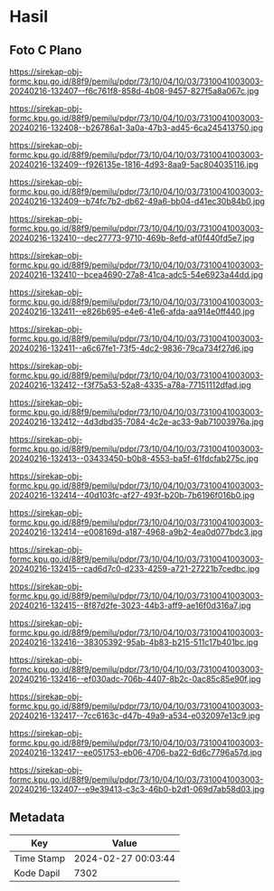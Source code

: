 # Hasil

## Foto C Plano

https://sirekap-obj-formc.kpu.go.id/88f9/pemilu/pdpr/73/10/04/10/03/7310041003003-20240216-132407--f6c761f8-858d-4b08-9457-827f5a8a067c.jpg

https://sirekap-obj-formc.kpu.go.id/88f9/pemilu/pdpr/73/10/04/10/03/7310041003003-20240216-132408--b26786a1-3a0a-47b3-ad45-6ca245413750.jpg

https://sirekap-obj-formc.kpu.go.id/88f9/pemilu/pdpr/73/10/04/10/03/7310041003003-20240216-132409--f926135e-1816-4d93-8aa9-5ac804035116.jpg

https://sirekap-obj-formc.kpu.go.id/88f9/pemilu/pdpr/73/10/04/10/03/7310041003003-20240216-132409--b74fc7b2-db62-49a6-bb04-d41ec30b84b0.jpg

https://sirekap-obj-formc.kpu.go.id/88f9/pemilu/pdpr/73/10/04/10/03/7310041003003-20240216-132410--dec27773-9710-469b-8efd-af0f440fd5e7.jpg

https://sirekap-obj-formc.kpu.go.id/88f9/pemilu/pdpr/73/10/04/10/03/7310041003003-20240216-132410--bcea4690-27a8-41ca-adc5-54e6923a44dd.jpg

https://sirekap-obj-formc.kpu.go.id/88f9/pemilu/pdpr/73/10/04/10/03/7310041003003-20240216-132411--e826b695-e4e6-41e6-afda-aa914e0ff440.jpg

https://sirekap-obj-formc.kpu.go.id/88f9/pemilu/pdpr/73/10/04/10/03/7310041003003-20240216-132411--a6c67fe1-73f5-4dc2-9836-79ca734f27d6.jpg

https://sirekap-obj-formc.kpu.go.id/88f9/pemilu/pdpr/73/10/04/10/03/7310041003003-20240216-132412--f3f75a53-52a8-4335-a78a-77151112dfad.jpg

https://sirekap-obj-formc.kpu.go.id/88f9/pemilu/pdpr/73/10/04/10/03/7310041003003-20240216-132412--4d3dbd35-7084-4c2e-ac33-9ab71003976a.jpg

https://sirekap-obj-formc.kpu.go.id/88f9/pemilu/pdpr/73/10/04/10/03/7310041003003-20240216-132413--03433450-b0b8-4553-ba5f-61fdcfab275c.jpg

https://sirekap-obj-formc.kpu.go.id/88f9/pemilu/pdpr/73/10/04/10/03/7310041003003-20240216-132414--40d103fc-af27-493f-b20b-7b6196f016b0.jpg

https://sirekap-obj-formc.kpu.go.id/88f9/pemilu/pdpr/73/10/04/10/03/7310041003003-20240216-132414--e008169d-a187-4968-a9b2-4ea0d077bdc3.jpg

https://sirekap-obj-formc.kpu.go.id/88f9/pemilu/pdpr/73/10/04/10/03/7310041003003-20240216-132415--cad6d7c0-d233-4259-a721-27221b7cedbc.jpg

https://sirekap-obj-formc.kpu.go.id/88f9/pemilu/pdpr/73/10/04/10/03/7310041003003-20240216-132415--8f87d2fe-3023-44b3-aff9-ae16f0d316a7.jpg

https://sirekap-obj-formc.kpu.go.id/88f9/pemilu/pdpr/73/10/04/10/03/7310041003003-20240216-132416--38305392-95ab-4b83-b215-511c17b401bc.jpg

https://sirekap-obj-formc.kpu.go.id/88f9/pemilu/pdpr/73/10/04/10/03/7310041003003-20240216-132416--ef030adc-706b-4407-8b2c-0ac85c85e90f.jpg

https://sirekap-obj-formc.kpu.go.id/88f9/pemilu/pdpr/73/10/04/10/03/7310041003003-20240216-132417--7cc6163c-d47b-49a9-a534-e032097e13c9.jpg

https://sirekap-obj-formc.kpu.go.id/88f9/pemilu/pdpr/73/10/04/10/03/7310041003003-20240216-132417--ee051753-eb06-4706-ba22-6d6c7796a57d.jpg

https://sirekap-obj-formc.kpu.go.id/88f9/pemilu/pdpr/73/10/04/10/03/7310041003003-20240216-132407--e9e39413-c3c3-46b0-b2d1-069d7ab58d03.jpg


## Metadata

| Key        | Value               |
| ---------- | ------------------- |
| Time Stamp | 2024-02-27 00:03:44 |
| Kode Dapil | 7302                |



